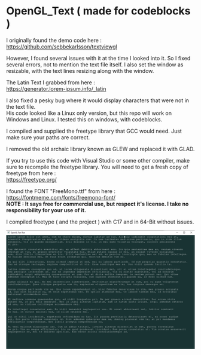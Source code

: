 # OpenGL_Text ( made for codeblocks )

I originally found the demo code here :  
https://github.com/sebbekarlsson/textviewgl
  
However, I found several issues with it at the time I looked into it. So I fixed several errors, not to mention the text file itself. I also set the window as resizable, with the text lines resizing along with the window.  
  
The Latin Text I grabbed from here :   
https://generator.lorem-ipsum.info/_latin  
  
I also fixed a pesky bug where it would display characters that were not in the text file.  
His code looked like a Linux only version, but this repo will work on Windows and Linux. I tested this on windows, with codeblocks.  
  
I compiled and supplied the freetype library that GCC would need. Just make sure your paths are correct.  
  
I removed the old archaic library known as GLEW and replaced it with GLAD.  
  
If you try to use this code with Visual Studio or some other compiler, make sure to recompile the freetype library. You will need to get a fresh copy of freetype from here :  
https://freetype.org/
  
I found the FONT "FreeMono.ttf" from here :  
https://fontmeme.com/fonts/freemono-font/  
**NOTE : It says free for commercial use, but respect it's license. I take no responsibility for your use of it.**  
  
I compiled freetype ( and the project ) with C17 and in 64-Bit without issues.  
  
![Current Progress](progress1.png) 
